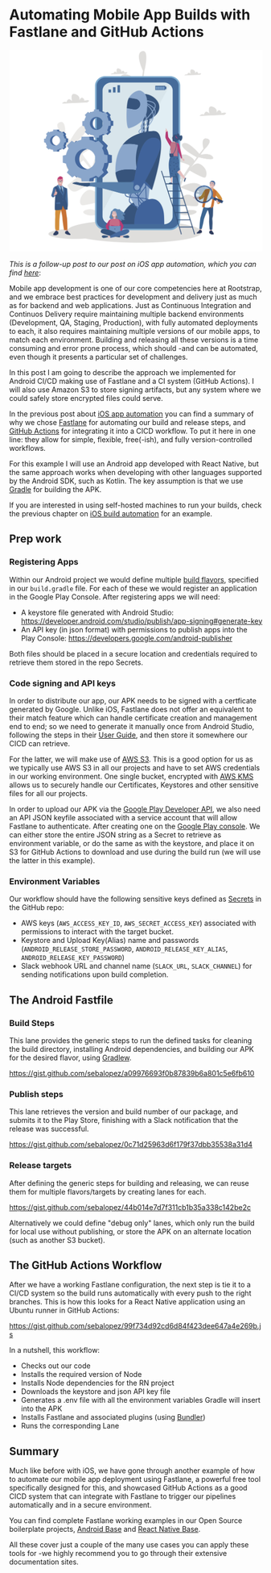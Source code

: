 # **Automating Mobile App Builds with Fastlane and GitHub Actions**

![cover photo](images/android_robot.jpg)

*This is a follow-up post to our post on iOS app automation, which you can find [here](https://www.rootstrap.com/blog/how-to-automate-ios-app-builds-using-fastlane-github/)*: 

Mobile app development is one of our core competencies here at Rootstrap, and we embrace best practices for development and delivery just as much as for backend and web applications. Just as Continuous Integration and Continuos Delivery require maintaining multiple backend environments (Development, QA, Staging, Production), with fully automated deployments to each, it also requires maintaining multiple versions of our mobile apps, to match each environment. Building and releasing all these versions is a time consuming and error prone process, which should -and can be automated, even though it presents a particular set of challenges.

In this post I am going to describe the approach we implemented for Android CI/CD making use of Fastlane and a CI system (GitHub Actions). I will also use Amazon S3 to store signing artifacts, but any system where we could safely store encrypted files could serve.

In the previous post about [iOS app automation](https://www.rootstrap.com/blog/how-to-automate-ios-app-builds-using-fastlane-github/) you can find a summary of why we chose [Fastlane](https://docs.fastlane.tools/) for automating our build and release steps, and [GitHub Actions]((https://github.com/features/actions)) for integrating it into a CICD workflow. To put it here in one line: they allow for simple, flexible, free(-ish), and fully version-controlled workflows.

For this example I will use an Android app developed with React Native, but the same approach works when developing with other languages supported by the Android SDK, such as Kotlin. The key assumption is that we use [Gradle](https://developer.android.com/studio/releases/gradle-plugin) for building the APK.

If you are interested in using self-hosted machines to run your builds, check the previous chapter on [iOS build automation](https://www.rootstrap.com/blog/how-to-automate-ios-app-builds-using-fastlane-github/) for an example. 


## Prep work

### Registering Apps

Within our Android project we would define multiple [build flavors](https://developer.android.com/studio/build/build-variants), specified in our `build.gradle` file. For each of these we would register an application in the Google Play Console.
After registering apps we will need:
* A keystore file generated with Android Studio: https://developer.android.com/studio/publish/app-signing#generate-key
* An API key (in json format) with permissions to publish apps into the Play Console: https://developers.google.com/android-publisher

Both files should be placed in a secure location and credentials required to retrieve them stored in the repo Secrets.

### Code signing and API keys

In order to distribute our app, our APK needs to be signed with a certficate generated by Google. Unlike iOS, Fastlane does not offer an equivalent to their match feature which can handle certificate creation and management end to end; so we need to generate it manually once from Android Studio, following the steps in their [User Guide](https://developer.android.com/studio/publish/app-signing), and then store it somewhere our CICD can retrieve. 

For the latter, we will make use of [AWS S3](https://aws.amazon.com/s3/getting-started/). This is a good option for us as we typically use AWS S3 in all our projects and have to set AWS credentials in our working environment. One single bucket, encrypted with [AWS KMS](https://docs.aws.amazon.com/AmazonS3/latest/dev/UsingKMSEncryption.html) allows us to securely handle our Certificates, Keystores and other sensitive files for all our projects. 

In order to upload our APK via the [Google Play Developer API](https://developers.google.com/android-publisher), we also need an API JSON keyfile associated with a service account that will allow Fastlane to authenticate. After creating one on the [Google Play console](https://console.cloud.google.com/iam-admin/serviceaccounts). We can either store the entire JSON string as a Secret to retrieve as environment variable, or do the same as with the keystore, and place it on S3 for GitHub Actions to download and use during the build run (we will use the latter in this example).

### Environment Variables

Our workflow should have the following sensitive keys defined as [Secrets](https://docs.github.com/en/actions/configuring-and-managing-workflows/creating-and-storing-encrypted-secrets) in the GitHub repo: 
* AWS keys (`AWS_ACCESS_KEY_ID`, `AWS_SECRET_ACCESS_KEY`) associated with permissions to interact with the target bucket.
* Keystore and Upload Key(Alias) name and passwords (`ANDROID_RELEASE_STORE_PASSWORD`, `ANDROID_RELEASE_KEY_ALIAS`, `ANDROID_RELEASE_KEY_PASSWORD`) 
* Slack webhook URL and channel name (`SLACK_URL`, `SLACK_CHANNEL`) for sending notifications upon build completion.


## The Android Fastfile

### Build Steps
This lane provides the generic steps to run the defined tasks for cleaning the build directory, installing Android dependencies, and building our APK for the desired flavor, using [Gradlew](https://docs.fastlane.tools/actions/gradle/).

https://gist.github.com/sebalopez/a09976693f0b87839b6a801c5e6fb610

### Publish steps
This lane retrieves the version and build number of our package, and submits it to the Play Store, finishing with a Slack notification that the release was successful.  

https://gist.github.com/sebalopez/0c71d25963d6f179f37dbb35538a31d4

### Release targets
After defining the generic steps for building and releasing, we can reuse them for multiple flavors/targets by creating lanes for each.

https://gist.github.com/sebalopez/44b014e7d7f311cb1b35a338c142be2c

Alternatively we could define "debug only" lanes, which only run the build for local use without publishing, or store the APK on an alternate location (such as another S3 bucket).

## The GitHub Actions Workflow

After we have a working Fastlane configuration, the next step is tie it to a CI/CD system so the build runs automatically with every push to the right branches. 
This is how this looks for a React Native application using an Ubuntu runner in GitHub Actions:

https://gist.github.com/sebalopez/99f734d92cd6d84f423dee647a4e269b.js

In a nutshell, this workflow:
* Checks out our code
* Installs the required version of Node
* Installs Node dependencies for the RN project
* Downloads the keystore and json API key file
* Generates a .env file with all the environment variables Gradle will insert into the APK
* Installs Fastlane and associated plugins (using [Bundler](https://bundler.io/))
* Runs the corresponding Lane

##  Summary

Much like before with iOS, we have gone through another example of how to automate our mobile app deployment using Fastlane, a powerful free tool specifically designed for this, and showcased GitHub Actions as a good CICD system that can integrate with Fastlane to trigger our pipelines automatically and in a secure environment. 

You can find complete Fastlane working examples in our Open Source boilerplate projects, [Android Base](https://github.com/rootstrap/android-base) and [React Native Base](https://github.com/rootstrap/react-native-base).

All these cover just a couple of the many use cases you can apply these tools for -we highly recommend you to go through their extensive documentation sites.
